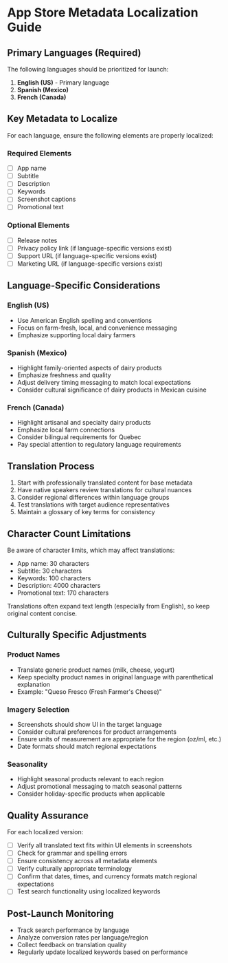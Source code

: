 # App Store Metadata Localization Guide

## Primary Languages (Required)

The following languages should be prioritized for launch:

1. **English (US)** - Primary language
2. **Spanish (Mexico)**
3. **French (Canada)**

## Key Metadata to Localize

For each language, ensure the following elements are properly localized:

### Required Elements

- [ ] App name
- [ ] Subtitle
- [ ] Description
- [ ] Keywords
- [ ] Screenshot captions
- [ ] Promotional text

### Optional Elements

- [ ] Release notes
- [ ] Privacy policy link (if language-specific versions exist)
- [ ] Support URL (if language-specific versions exist)
- [ ] Marketing URL (if language-specific versions exist)

## Language-Specific Considerations

### English (US)

- Use American English spelling and conventions
- Focus on farm-fresh, local, and convenience messaging
- Emphasize supporting local dairy farmers

### Spanish (Mexico)

- Highlight family-oriented aspects of dairy products
- Emphasize freshness and quality
- Adjust delivery timing messaging to match local expectations
- Consider cultural significance of dairy products in Mexican cuisine

### French (Canada)

- Highlight artisanal and specialty dairy products
- Emphasize local farm connections
- Consider bilingual requirements for Quebec
- Pay special attention to regulatory language requirements

## Translation Process

1. Start with professionally translated content for base metadata
2. Have native speakers review translations for cultural nuances
3. Consider regional differences within language groups
4. Test translations with target audience representatives
5. Maintain a glossary of key terms for consistency

## Character Count Limitations

Be aware of character limits, which may affect translations:

- App name: 30 characters
- Subtitle: 30 characters
- Keywords: 100 characters
- Description: 4000 characters
- Promotional text: 170 characters

Translations often expand text length (especially from English), so keep original content concise.

## Culturally Specific Adjustments

### Product Names

- Translate generic product names (milk, cheese, yogurt)
- Keep specialty product names in original language with parenthetical explanation
- Example: "Queso Fresco (Fresh Farmer's Cheese)"

### Imagery Selection

- Screenshots should show UI in the target language
- Consider cultural preferences for product arrangements
- Ensure units of measurement are appropriate for the region (oz/ml, etc.)
- Date formats should match regional expectations

### Seasonality

- Highlight seasonal products relevant to each region
- Adjust promotional messaging to match seasonal patterns
- Consider holiday-specific products when applicable

## Quality Assurance

For each localized version:

- [ ] Verify all translated text fits within UI elements in screenshots
- [ ] Check for grammar and spelling errors
- [ ] Ensure consistency across all metadata elements
- [ ] Verify culturally appropriate terminology
- [ ] Confirm that dates, times, and currency formats match regional expectations
- [ ] Test search functionality using localized keywords

## Post-Launch Monitoring

- Track search performance by language
- Analyze conversion rates per language/region
- Collect feedback on translation quality
- Regularly update localized keywords based on performance
